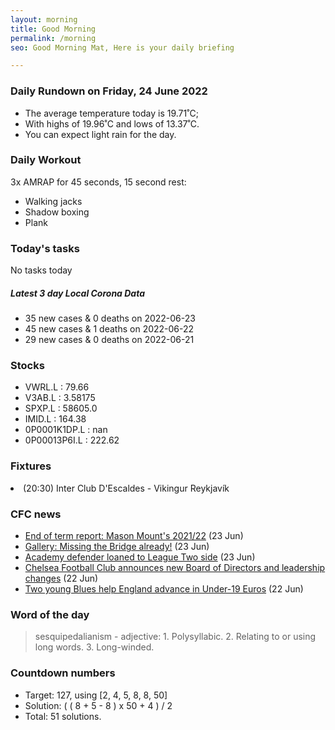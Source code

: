 ```yaml
---
layout: morning
title: Good Morning
permalink: /morning
seo: Good Morning Mat, Here is your daily briefing

---
```


<!-- weather_marker starts -->
### Daily Rundown on Friday, 24 June 2022

- The average temperature today is 19.71˚C;
- With highs of 19.96˚C and lows of 13.37˚C.
- You can expect light rain for the day.

<!-- weather_marker ends -->

### Daily Workout
<!-- workout_marker starts -->
3x AMRAP for 45 seconds, 15 second rest:

- Walking jacks
- Shadow boxing
- Plank

<!-- workout_marker ends -->

### Today's tasks
<!-- task_marker starts -->
No tasks today
<!-- task_marker ends -->

<!-- c19_marker starts -->
##### Latest 3 day Local Corona Data

- 35 new cases & 0 deaths on 2022-06-23
- 45 new cases & 1 deaths on 2022-06-22
- 29 new cases & 0 deaths on 2022-06-21

<!-- c19_marker ends -->

### Stocks

<!-- stocks_marker starts -->

- VWRL.L : 79.66
- V3AB.L : 3.58175
- SPXP.L : 58605.0
- IMID.L : 164.38
- 0P0001K1DP.L : nan
- 0P00013P6I.L : 222.62

<!-- stocks_marker ends -->

### Fixtures

<!-- sports_marker starts -->

<li>(20:30) Inter Club D'Escaldes - Vikingur Reykjavík</li>

<!-- sports_marker ends -->

### CFC news

<!-- cfc_marker starts -->
- [End of term report: Mason Mount's 2021/22](https://www.chelseafc.com/en/news/2022/06/24/end-of-term-report--mason-mount-s-2021-22) (23 Jun)
- [Gallery: Missing the Bridge already!](https://www.chelseafc.com/en/news/2022/06/23/gallery--missing-the-bridge-already-) (23 Jun)
- [Academy defender loaned to League Two side](https://www.chelseafc.com/en/news/2022/06/23/academy-defender-loaned-to-league-two-side) (23 Jun)
- [Chelsea Football Club announces new Board of Directors and leadership changes](https://www.chelseafc.com/en/news/2022/06/22/chelsea-football-club-announces-new-board-of-directors) (22 Jun)
- [Two young Blues help England advance in Under-19 Euros](https://www.chelseafc.com/en/news/2022/06/22/two-young-blues-help-england-advance-in-under-19-euros) (22 Jun)

<!-- cfc_marker ends -->

### Word of the day
<!-- word_marker starts -->

 > sesquipedalianism - adjective: 1. Polysyllabic. 2. Relating to or using long words. 3. Long-winded.

<!-- word_marker ends -->

### Countdown numbers
<!-- game_marker starts -->

- Target: 127, using [2, 4, 5, 8, 8, 50]
- Solution: ( ( 8 + 5 - 8 ) x 50 + 4 ) / 2
- Total: 51 solutions.

<!-- game_marker ends -->